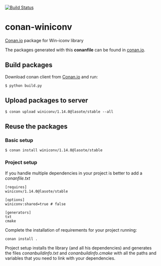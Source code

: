 [![Build Status](https://travis-ci.org/lasote/conan-winiconv.svg)](https://travis-ci.org/lasote/conan-winiconv)


# conan-winiconv

[Conan.io](https://conan.io) package for Win-iconv library

The packages generated with this **conanfile** can be found in [conan.io](https://conan.io/source/winiconv/1.14.0/lasote/stable).

## Build packages

Download conan client from [Conan.io](https://conan.io) and run:

    $ python build.py
    
## Upload packages to server

    $ conan upload winiconv/1.14.0@lasote/stable --all
    
## Reuse the packages

### Basic setup

    $ conan install winiconv/1.14.0@lasote/stable
    
### Project setup

If you handle multiple dependencies in your project is better to add a *conanfile.txt*
    
    [requires]
    winiconv/1.14.0@lasote/stable

    [options]
    winiconv:shared=true # false
    
    [generators]
    txt
    cmake

Complete the installation of requirements for your project running:</small></span>

    conan install . 

Project setup installs the library (and all his dependencies) and generates the files *conanbuildinfo.txt* and *conanbuildinfo.cmake* with all the paths and variables that you need to link with your dependencies.
